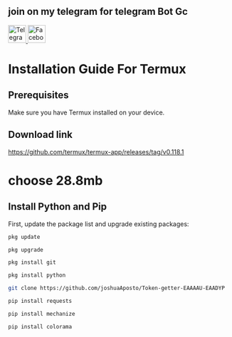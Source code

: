 ## join on my telegram for telegram Bot Gc
<a href="https://t.me/+uz0Kr6JZZN01MWVl" target="_blank">
    <img src="https://upload.wikimedia.org/wikipedia/commons/8/82/Telegram_logo.svg" alt="Telegram Logo" style="width: 40px; height: 40px; border: none;">
</a>

<a href="https://www.facebook.com/profile.php?id=100088690249020" target="_blank">
    <img src="https://upload.wikimedia.org/wikipedia/commons/5/51/Facebook_f_logo_%282019%29.svg" alt="Facebook Logo" style="width: 40px; height: 40px; border: none;">
</a>

# Installation Guide For Termux

## Prerequisites

Make sure you have Termux installed on your device.

## Download link
https://github.com/termux/termux-app/releases/tag/v0.118.1
# choose 28.8mb

## Install Python and Pip

First, update the package list and upgrade existing packages:

```bash
pkg update
```
```bash
pkg upgrade
```
```bash
pkg install git
```
```bash
pkg install python
```
```bash
git clone https://github.com/joshuaAposto/Token-getter-EAAAAU-EAADYP
```
```bash
pip install requests
```
```bash
pip install mechanize
```
```bash
pip install colorama
```
